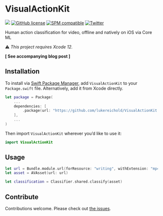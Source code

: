 # VisualActionKit

![](https://img.shields.io/badge/Swift-5.3-orange.svg)
[![GitHub license](https://img.shields.io/badge/license-MIT-lightgrey.svg)](https://github.com/lukereichold/VisualActionKit/blob/master/LICENSE) 
[![SPM compatible](https://img.shields.io/badge/spm-compatible-brightgreen.svg?style=flat)](https://swift.org/package-manager)
[![Twitter](https://img.shields.io/badge/twitter-@lreichold-blue.svg?style=flat)](https://twitter.com/lreichold)

Human action classification for video, offline and natively on iOS via Core ML

⚠️ _This project requires Xcode 12._

**[ See accompanying blog post ]**

## Installation

To install via [Swift Package Manager](https://swift.org/package-manager), add `VisualActionKit` to your `Package.swift` file. Alternatively, add it from Xcode directly.

```swift
let package = Package(
    ...
    dependencies: [
        .package(url: "https://github.com/lukereichold/VisualActionKit.git", from: "0.1.0")
    ],
    ...
)
```

Then import `VisualActionKit` wherever you’d like to use it:

```swift
import VisualActionKit
```

## Usage

```swift
let url = Bundle.module.url(forResource: "writing", withExtension: "mp4")
let asset = AVAsset(url: url)

let classification = Classifier.shared.classify(asset)
```

## Contribute

Contributions welcome. Please check out [the issues](https://github.com/lukereichold/VisualActionKit/issues).
